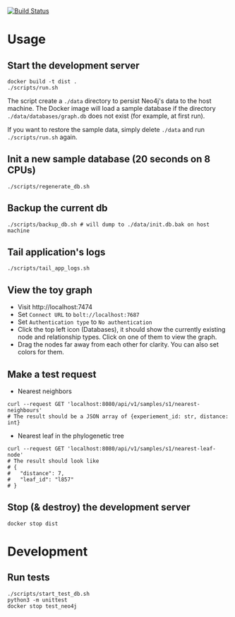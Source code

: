 [![Build Status](https://travis-ci.com/iqbal-lab-org/dist-api-prototype.svg?branch=master)](https://travis-ci.com/iqbal-lab-org/dist-api-prototype)

# Usage

## Start the development server
```shell script
docker build -t dist .
./scripts/run.sh
```
The script create a `./data` directory to persist Neo4j's data to the host machine. The Docker image will load a sample database if the directory `./data/databases/graph.db` does not exist (for example, at first run).

If you want to restore the sample data, simply delete `./data` and run `./scripts/run.sh` again.

## Init a new sample database (20 seconds on 8 CPUs)
```shell script
./scripts/regenerate_db.sh
```

## Backup the current db
```shell script
./scripts/backup_db.sh # will dump to ./data/init.db.bak on host machine
```

## Tail application's logs
```shell script
./scripts/tail_app_logs.sh
```

## View the toy graph
* Visit http://localhost:7474
* Set `Connect URL` to `bolt://localhost:7687`
* Set `Authentication type` to `No authentication`
* Click the top left icon (Databases), it should show the currently existing node and relationship types. Click on one of them to view the graph.
* Drag the nodes far away from each other for clarity. You can also set colors for them.

## Make a test request

* Nearest neighbors
```shell script
curl --request GET 'localhost:8080/api/v1/samples/s1/nearest-neighbours'
# The result should be a JSON array of {experiement_id: str, distance: int}
```

* Nearest leaf in the phylogenetic tree
```shell script
curl --request GET 'localhost:8080/api/v1/samples/s1/nearest-leaf-node'
# The result should look like
# {
#   "distance": 7,
#   "leaf_id": "l857"
# }
```

## Stop (& destroy) the development server
```shell script
docker stop dist
```

# Development

## Run tests
```shell script
./scripts/start_test_db.sh
python3 -m unittest
docker stop test_neo4j
```
